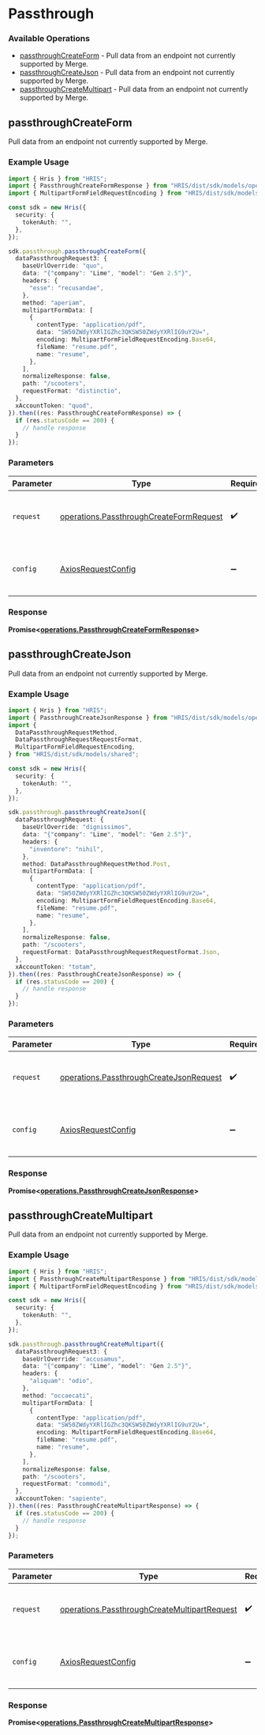 # Passthrough

### Available Operations

* [passthroughCreateForm](#passthroughcreateform) - Pull data from an endpoint not currently supported by Merge.
* [passthroughCreateJson](#passthroughcreatejson) - Pull data from an endpoint not currently supported by Merge.
* [passthroughCreateMultipart](#passthroughcreatemultipart) - Pull data from an endpoint not currently supported by Merge.

## passthroughCreateForm

Pull data from an endpoint not currently supported by Merge.

### Example Usage

```typescript
import { Hris } from "HRIS";
import { PassthroughCreateFormResponse } from "HRIS/dist/sdk/models/operations";
import { MultipartFormFieldRequestEncoding } from "HRIS/dist/sdk/models/shared";

const sdk = new Hris({
  security: {
    tokenAuth: "",
  },
});

sdk.passthrough.passthroughCreateForm({
  dataPassthroughRequest3: {
    baseUrlOverride: "quo",
    data: "{"company": "Lime", "model": "Gen 2.5"}",
    headers: {
      "esse": "recusandae",
    },
    method: "aperiam",
    multipartFormData: [
      {
        contentType: "application/pdf",
        data: "SW50ZWdyYXRlIGZhc3QKSW50ZWdyYXRlIG9uY2U=",
        encoding: MultipartFormFieldRequestEncoding.Base64,
        fileName: "resume.pdf",
        name: "resume",
      },
    ],
    normalizeResponse: false,
    path: "/scooters",
    requestFormat: "distinctio",
  },
  xAccountToken: "quod",
}).then((res: PassthroughCreateFormResponse) => {
  if (res.statusCode == 200) {
    // handle response
  }
});
```

### Parameters

| Parameter                                                                                          | Type                                                                                               | Required                                                                                           | Description                                                                                        |
| -------------------------------------------------------------------------------------------------- | -------------------------------------------------------------------------------------------------- | -------------------------------------------------------------------------------------------------- | -------------------------------------------------------------------------------------------------- |
| `request`                                                                                          | [operations.PassthroughCreateFormRequest](../../models/operations/passthroughcreateformrequest.md) | :heavy_check_mark:                                                                                 | The request object to use for the request.                                                         |
| `config`                                                                                           | [AxiosRequestConfig](https://axios-http.com/docs/req_config)                                       | :heavy_minus_sign:                                                                                 | Available config options for making requests.                                                      |


### Response

**Promise<[operations.PassthroughCreateFormResponse](../../models/operations/passthroughcreateformresponse.md)>**


## passthroughCreateJson

Pull data from an endpoint not currently supported by Merge.

### Example Usage

```typescript
import { Hris } from "HRIS";
import { PassthroughCreateJsonResponse } from "HRIS/dist/sdk/models/operations";
import {
  DataPassthroughRequestMethod,
  DataPassthroughRequestRequestFormat,
  MultipartFormFieldRequestEncoding,
} from "HRIS/dist/sdk/models/shared";

const sdk = new Hris({
  security: {
    tokenAuth: "",
  },
});

sdk.passthrough.passthroughCreateJson({
  dataPassthroughRequest: {
    baseUrlOverride: "dignissimos",
    data: "{"company": "Lime", "model": "Gen 2.5"}",
    headers: {
      "inventore": "nihil",
    },
    method: DataPassthroughRequestMethod.Post,
    multipartFormData: [
      {
        contentType: "application/pdf",
        data: "SW50ZWdyYXRlIGZhc3QKSW50ZWdyYXRlIG9uY2U=",
        encoding: MultipartFormFieldRequestEncoding.Base64,
        fileName: "resume.pdf",
        name: "resume",
      },
    ],
    normalizeResponse: false,
    path: "/scooters",
    requestFormat: DataPassthroughRequestRequestFormat.Json,
  },
  xAccountToken: "totam",
}).then((res: PassthroughCreateJsonResponse) => {
  if (res.statusCode == 200) {
    // handle response
  }
});
```

### Parameters

| Parameter                                                                                          | Type                                                                                               | Required                                                                                           | Description                                                                                        |
| -------------------------------------------------------------------------------------------------- | -------------------------------------------------------------------------------------------------- | -------------------------------------------------------------------------------------------------- | -------------------------------------------------------------------------------------------------- |
| `request`                                                                                          | [operations.PassthroughCreateJsonRequest](../../models/operations/passthroughcreatejsonrequest.md) | :heavy_check_mark:                                                                                 | The request object to use for the request.                                                         |
| `config`                                                                                           | [AxiosRequestConfig](https://axios-http.com/docs/req_config)                                       | :heavy_minus_sign:                                                                                 | Available config options for making requests.                                                      |


### Response

**Promise<[operations.PassthroughCreateJsonResponse](../../models/operations/passthroughcreatejsonresponse.md)>**


## passthroughCreateMultipart

Pull data from an endpoint not currently supported by Merge.

### Example Usage

```typescript
import { Hris } from "HRIS";
import { PassthroughCreateMultipartResponse } from "HRIS/dist/sdk/models/operations";
import { MultipartFormFieldRequestEncoding } from "HRIS/dist/sdk/models/shared";

const sdk = new Hris({
  security: {
    tokenAuth: "",
  },
});

sdk.passthrough.passthroughCreateMultipart({
  dataPassthroughRequest3: {
    baseUrlOverride: "accusamus",
    data: "{"company": "Lime", "model": "Gen 2.5"}",
    headers: {
      "aliquam": "odio",
    },
    method: "occaecati",
    multipartFormData: [
      {
        contentType: "application/pdf",
        data: "SW50ZWdyYXRlIGZhc3QKSW50ZWdyYXRlIG9uY2U=",
        encoding: MultipartFormFieldRequestEncoding.Base64,
        fileName: "resume.pdf",
        name: "resume",
      },
    ],
    normalizeResponse: false,
    path: "/scooters",
    requestFormat: "commodi",
  },
  xAccountToken: "sapiente",
}).then((res: PassthroughCreateMultipartResponse) => {
  if (res.statusCode == 200) {
    // handle response
  }
});
```

### Parameters

| Parameter                                                                                                    | Type                                                                                                         | Required                                                                                                     | Description                                                                                                  |
| ------------------------------------------------------------------------------------------------------------ | ------------------------------------------------------------------------------------------------------------ | ------------------------------------------------------------------------------------------------------------ | ------------------------------------------------------------------------------------------------------------ |
| `request`                                                                                                    | [operations.PassthroughCreateMultipartRequest](../../models/operations/passthroughcreatemultipartrequest.md) | :heavy_check_mark:                                                                                           | The request object to use for the request.                                                                   |
| `config`                                                                                                     | [AxiosRequestConfig](https://axios-http.com/docs/req_config)                                                 | :heavy_minus_sign:                                                                                           | Available config options for making requests.                                                                |


### Response

**Promise<[operations.PassthroughCreateMultipartResponse](../../models/operations/passthroughcreatemultipartresponse.md)>**


